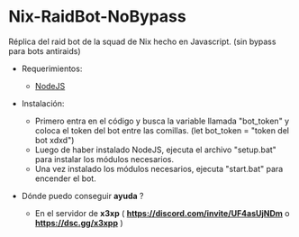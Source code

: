 # Nix-RaidBot-NoBypass
Réplica del raid bot de la squad de Nix hecho en Javascript. (sin bypass para bots antiraids)
- Requerimientos:
  - [NodeJS](https://nodejs.org/)
  
- Instalación:
  - Primero entra en el código y busca la variable llamada "bot_token" y coloca el token del bot entre las comillas. (let bot_token = "token del bot xdxd")
  - Luego de haber instalado NodeJS, ejecuta el archivo "setup.bat" para instalar los módulos necesarios.
  - Una vez instalado los módulos necesarios, ejecuta "start.bat" para encender el bot.
- Dónde puedo conseguir **ayuda** ?
  - En el servidor de **x3xp** ( **https://discord.com/invite/UF4asUjNDm** o **https://dsc.gg/x3xpp** )
